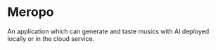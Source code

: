 # Meropo
An application which can generate and taste musics with AI deployed locally or in the cloud service.
